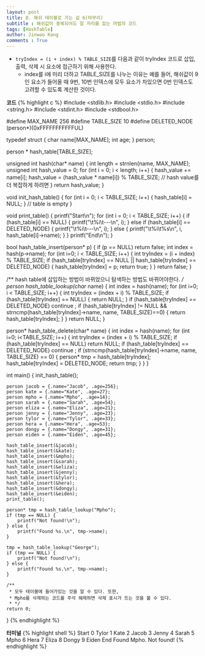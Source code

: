 ```yaml
---
layout: post
title: 8. 해쉬 테이블로 가는 길 6(마무리)
subtitle : 해쉬값이 중복되어도 잘 자리를 잡는 마법의 코드
tags: [HashTable]
author: Jinwoo Kang
comments : True
---
```


- `tryIndex = (i + index) % TABLE_SIZE`를 다음과 같이 tryIndex 코드로 삽입, 출력, 삭제 시 요소에 접근하기 위해 사용한다.
    - index를 i에 미리 더하고 TABLE_SIZE를 나누는 이유는 예를 들어, 해쉬값이 9인 요소가 들어올 때 9번, 10번 인덱스에 모두 요소가 차있으면 0번 인덱스도 고려할 수 있도록 계산한 것이다.

**코드**
{% highlight c %}
#include <stdlib.h>
#include <stdio.h>
#include <string.h>
#include <stdint.h>
#include <stdbool.h>

#define MAX_NAME 256
#define TABLE_SIZE 10
#define DELETED_NODE (person*)(0xFFFFFFFFFFFUL)

typedef struct {
    char name[MAX_NAME];
    int age;
} person;

person * hash_table[TABLE_SIZE];

unsigned int hash(char* name) {
    int length = strnlen(name, MAX_NAME);
    unsigned int hash_value = 0;
    for (int i = 0; i < length; i++) {
        hash_value += name[i];
        hash_value = (hash_value * name[i]) % TABLE_SIZE; // hash value를 더 복잡하게 하려면
    }
    return hash_value;
}

void init_hash_table() {
    for (int i = 0; i < TABLE_SIZE; i++) {
        hash_table[i] = NULL;
    }
    // table is empty
}

void print_table() {
    printf("Start\n");
    for (int i = 0; i < TABLE_SIZE; i++) {
        if (hash_table[i] == NULL) {
            printf("\t%i\t---\n", i);
        } else if (hash_table[i] == DELETED_NODE) {
            printf("\t%i\t---<deleted>\n", i);
        } else {
            printf("\t%i\t%s\n", i, hash_table[i]->name);
        }
    }
    printf("End\n");
}

bool hash_table_insert(person* p) {
    if (p == NULL) return false;
    int index = hash(p->name);
    for (int i=0; i < TABLE_SIZE; i++) {
        int tryIndex = (i + index) % TABLE_SIZE;
        if (hash_table[tryIndex] == NULL ||
            hash_table[tryIndex] == DELETED_NODE) {
            hash_table[tryIndex] = p;
            return true;
        }
    }
    return false;
}

/** hash table에 삽입하는 방법이 바뀌었으니 탐색하는 방법도 바뀌어야한다. **/
person* hash_table_lookup(char* name) {
    int index = hash(name);
    for (int i=0; i < TABLE_SIZE; i++) {
        int tryIndex = (index + i) % TABLE_SIZE;
        if (hash_table[tryIndex] == NULL) {
            return NULL;
        }
        if (hash_table[tryIndex] == DELETED_NODE) continue ;
        if (hash_table[tryIndex] != NULL &&
            strncmp(hash_table[tryIndex]->name, name, TABLE_SIZE)==0) {
                return hash_table[tryIndex];
            }
    }
    return NULL;
}

person* hash_table_delete(char* name) {
    int index = hash(name);
    for (int i=0; i<TABLE_SIZE; i++) {
        int tryIndex = (index + i) % TABLE_SIZE;
        if (hash_table[tryIndex] == NULL) return NULL;
        if (hash_table[tryIndex] == DELETED_NODE) continue ;
        if (strncmp(hash_table[tryIndex]->name, name, TABLE_SIZE) == 0) {
                person* tmp = hash_table[tryIndex];
                hash_table[tryIndex] = DELETED_NODE;
                return tmp;
        }
    }
}

int main() {
    init_hash_table();

    person jacob = {.name="Jacob", .age=256};
    person kate = {.name="Kate", .age=27};
    person mpho = {.name="Mpho", .age=14};
    person sarah = {.name="Sarah", .age=54};
    person eliza = {.name="Eliza", .age=21};
    person jenny = {.name="Jenny", .age=23};
    person tylor = {.name="Tylor", .age=33};
    person hera = {.name="Hera", .age=53};
    person dongy = {.name="Dongy", .age=31};
    person eiden = {.name="Eiden", .age=45};

    hash_table_insert(&jacob);
    hash_table_insert(&kate);
    hash_table_insert(&mpho);
    hash_table_insert(&sarah);
    hash_table_insert(&eliza);
    hash_table_insert(&jenny);
    hash_table_insert(&tylor);
    hash_table_insert(&hera);
    hash_table_insert(&dongy);
    hash_table_insert(&eiden);
    print_table();

    person* tmp = hash_table_lookup("Mpho");
    if (tmp == NULL) {
        printf("Not found!\n");
    } else {
        printf("Found %s.\n", tmp->name);
    }

    tmp = hash_table_lookup("George");
    if (tmp == NULL) {
        printf("Not found!\n");
    } else {
        printf("Found %s.\n", tmp->name);
    }

    /**
     * 모두 테이블에 들어가있는 것을 알 수 있다. 또한,
     * Mpho를 삭제하는 코드를 주석 해제하면 삭제 표시가 뜨는 것을 볼 수 있다.
     * */
    return 0;
}
{% endhighlight %}


**터미널**
{% highlight shell %}
Start
        0       Tylor
        1       Kate
        2       Jacob
        3       Jenny
        4       Sarah
        5       Mpho
        6       Hera
        7       Eliza
        8       Dongy
        9       Eiden
End
Found Mpho.
Not found!
{% endhighlight %}
